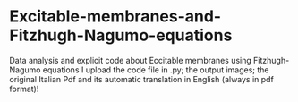 # Excitable-membranes-and-Fitzhugh-Nagumo-equations
Data analysis and explicit code about Eccitable membranes  using Fitzhugh-Nagumo equations
I upload the code file in .py; the output images; the original Italian Pdf and its automatic translation in English (always in pdf format)!
